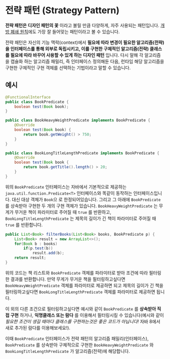 # 전략 패턴 (Strategy Pattern)
__전략 패턴은 디자인 패턴의 꽃__ 이라고 불릴 만큼 다양하게, 자주 사용되는 패턴입니다. [개방 폐쇄 원칙](https://github.com/pong-pong/--Today-I-Learned--/blob/master/%EA%B0%9C%EB%B0%A9%20%ED%8F%90%EC%87%84%20%EC%9B%90%EC%B9%99.md)에도 가장 잘 들어맞는 패턴이라고 볼 수 있습니다. 

전략 패턴은 자신의 기능 맥락(context)에서 __필요에 따라 변경이 필요한 알고리즘(전략)을 인터페이스를 통해 외부로 독립시키고, 이를 구현한 구체적인 알고리즘(전략) 클래스를 필요에 따라 바꾸어 사용할 수 있게 하는 디자인 패턴__ 입니다. 다시 말해 각 알고리즘을 캡슐화 하는 알고리즘 패밀리, 즉 인터페이스 정의해둔 다음, 런타임 해당 알고리즘을 구현한 구체적인 구현 객체를 선택하는 기법이라고 말할 수 있습니다.

## 예시

``` Java
@FunctionalInterface
public class BookPredicate {
    boolean test(Book book);
}

public class BookHeavyWeightPredicate implements BookPredicate {
    @Override
    boolean test(Book book) {
        return book.getWeight() > 750;
    }
}

public class BookLongTitleLengthPredicate implements BookPredicate {
    @Override
    boolean test(Book book {
        return book.getTitle().length() > 20;
    }
}
```

위의 `BookPredicate` 인터페이스는 자바에서 기본적으로 제공하는 `java.util.function.Predicate<T>` 인터페이스와 똑같이 동작하는 인터페이스입니다. 대신 대상 객체가 `Book`으 로 한정되어있습니다. 그리고 그 아래에 `BookPredicate` 를 상속받아 구현한 두 개의 구현 객체가 있습니다. `BookHeavyWeightPredicate` 는 무게가 무거운 책이 파라미터로 주어질 때 `true` 를 반환하고, `BookLongTitleLengthPredicate` 는 제목의 길이가 긴 책이 파라미터로 주어질 때 `true` 를 반환합니다. 

``` Java
public List<Book> filterBooks(List<Book> books, BookPredicate p) {
    List<Book> result = new ArrayList<>();
    for(Book b : books)
        if(p.test(b))
            result.add(b);
    return result;
}
```

위의 코드는 책 리스트와 `BookPredicate` 객체를 파라미터로 받아 조건에 따라 필터링 한 결과를 반환합니다. 만약 무게가 무거운 책을 필터링하고싶다면 `BookHeavyWeightPredicate` 객체를 파라미터로 제공하면 되고 제목의 길이가 긴 책을 필터링하고싶다면 `BookLongTitleLengthPredicate` 객체를 파라미터로 제공하면 됩니다. 

이 외의 다른 조건으로 필터링하고싶다면 예시와 같이 `BookPredicate` 를 __상속받아 직접 구현__ 하거나, __익명클래스 또는 람다__ 를 이용해서 필터링시킬 수 있습니다(예시와 같이 *필요한 조건이 생길 때마다 클래스를 구현하는것은 좋은 코드가 아닙니다!* 자바 8에서 새로 추가된 람다를 이용해보세요!).

이때 `BookPredicate` 인터페이스가 전략 패턴의 알고리즘 패밀리(인터페이스), `BookPredicate` 를 상속받아 구체적으로 구현한 `BookHeavyWeightPredicate` 와 `BookLongTitleLengthPredicate` 가 알고리즘(전략)에 해당합니다.

